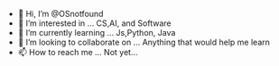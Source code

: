 - 👋 Hi, I’m @OSnotfound
- 👀 I’m interested in ... CS,AI, and Software
- 🌱 I’m currently learning ... Js,Python, Java
- 💞️ I’m looking to collaborate on ... Anything that would help me learn
- 📫 How to reach me ... Not yet... 

<!---
OSnotfound/OSnotfound is a ✨ special ✨ repository because its `README.md` (this file) appears on your GitHub profile.
You can click the Preview link to take a look at your changes.
--->
